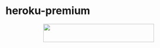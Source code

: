 # heroku-premium

<p align="center"><a href="https://heroku.com/deploy?template=https://github.com/TeamKillerX/heroku-premium">
  <img src="https://img.shields.io/badge/Deploy%20To%20Heroku-blue?style=flat&logo=heroku" width="300" height="50.100" /></a></p>
